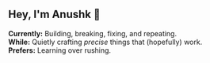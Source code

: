 ## Hey, I'm Anushk 👋

**Currently:** Building, breaking, fixing, and repeating.  
**While:** Quietly crafting _precise_ things that (hopefully) work.  
**Prefers:** Learning over rushing.
<!--
**introspective321/introspective321** is a ✨ _special_ ✨ repository because its `README.md` (this file) appears on your GitHub profile.

Here are some ideas to get you started:

- 🔭 I’m currently working on ...
- 🌱 I’m currently learning ...
- 👯 I’m looking to collaborate on ...
- 🤔 I’m looking for help with ...
- 💬 Ask me about ...
- 📫 How to reach me: ...
- 😄 Pronouns: ...
- ⚡ Fun fact: ...
-->
